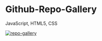 # Github-Repo-Gallery
JavaScript, HTML5, CSS

[![repo-gallery](https://user-images.githubusercontent.com/36923806/210911848-f3e095de-2418-4c5a-9a2d-e1d159333a80.png)](https://francescabambozzi.github.io/Github-Repo-Gallery/)

